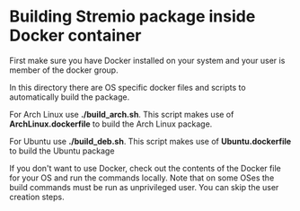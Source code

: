 # Building Stremio package inside Docker container

First make sure you have Docker installed on your system and your user is member of the docker group.

In this directory there are OS specific docker files and scripts to automatically build the package.

For Arch Linux use **./build_arch.sh**. This script makes use of **ArchLinux.dockerfile** to build the Arch Linux package.

For Ubuntu use **./build_deb.sh**. This script makes use of **Ubuntu.dockerfile** to build the Ubuntu package

If you don't want to use Docker, check out the contents of the Docker file for your OS and run the commands locally.
Note that on some OSes the build commands must be run as unprivileged user. You can skip the user creation steps.